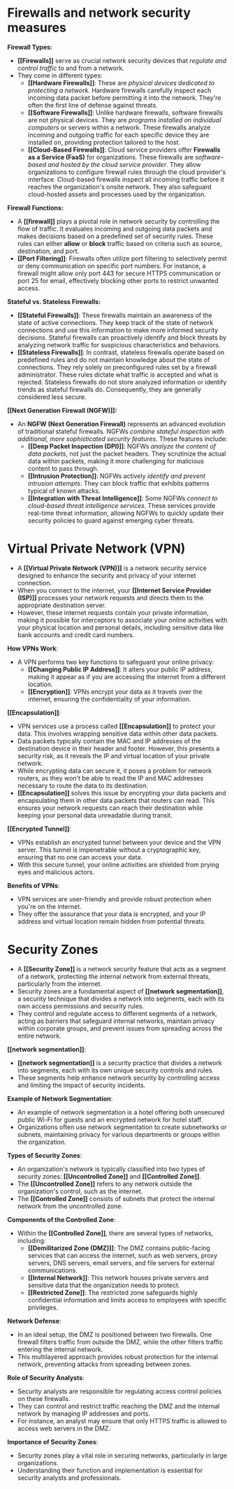 # Firewalls and network security measures

**Firewall Types:**
- **[[Firewalls]]** serve as crucial network security devices that *regulate and control traffic* to and from a network.
- They come in different types:
   - **[[Hardware Firewalls]]**: These are *physical devices dedicated to protecting a network*. Hardware firewalls carefully inspect each incoming data packet before permitting it into the network. They're often the first line of defense against threats.
   - **[[Software Firewalls]]**: Unlike hardware firewalls, software firewalls are not physical devices. They are *programs installed on individual computers* or servers within a network. These firewalls analyze incoming and outgoing traffic for each specific device they are installed on, providing protection tailored to the host.
   - **[[Cloud-Based Firewalls]]**: Cloud service providers offer **Firewalls as a Service (FaaS)** for organizations. These firewalls are *software-based and hosted by the cloud service provider*. They allow organizations to configure firewall rules through the cloud provider's interface. Cloud-based firewalls inspect all incoming traffic before it reaches the organization's onsite network. They also safeguard cloud-hosted assets and processes used by the organization.

**Firewall Functions:**
- A **[[firewall]]** plays a pivotal role in network security by controlling the flow of traffic. It evaluates incoming and outgoing data packets and makes decisions based on a predefined set of security rules. These rules can either **allow** or **block** traffic based on criteria such as source, destination, and port.
- **[[Port Filtering]]**: Firewalls often utilize port filtering to selectively permit or deny communication on specific port numbers. For instance, a firewall might allow only port 443 for secure HTTPS communication or port 25 for email, effectively blocking other ports to restrict unwanted access.

**Stateful vs. Stateless Firewalls:**
- **[[Stateful Firewalls]]**: These firewalls maintain an awareness of the state of active connections. They keep track of the state of network connections and use this information to make more informed security decisions. Stateful firewalls can proactively identify and block threats by analyzing network traffic for suspicious characteristics and behaviors.
- **[[Stateless Firewalls]]**: In contrast, stateless firewalls operate based on predefined rules and do not maintain knowledge about the state of connections. They rely solely on preconfigured rules set by a firewall administrator. These rules dictate what traffic is accepted and what is rejected. Stateless firewalls do not store analyzed information or identify trends as stateful firewalls do. Consequently, they are generally considered less secure.

**[[Next Generation Firewall (NGFW)]]:**
- An **NGFW (Next Generation Firewall)** represents an advanced evolution of traditional stateful firewalls. NGFWs *combine stateful inspection with additional, more sophisticated security features*. These features include:
   - **[[Deep Packet Inspection (DPI)]]**: NGFWs *analyze the content of data packets*, not just the packet headers. They scrutinize the actual data within packets, making it more challenging for malicious content to pass through.
   - **[[Intrusion Protection]]**: NGFWs actively *identify and prevent intrusion attempts*. They can block traffic that exhibits patterns typical of known attacks.
   - **[[Integration with Threat Intelligence]]**: Some NGFWs *connect to cloud-based threat intelligence services*. These services provide real-time threat information, allowing NGFWs to quickly update their security policies to guard against emerging cyber threats.

# Virtual Private Network (VPN)

- A **[[Virtual Private Network (VPN)]]** is a network security service designed to enhance the security and privacy of your internet connection.
- When you connect to the internet, your **[[Internet Service Provider (ISP)]]** processes your network requests and directs them to the appropriate destination server.
- However, these internet requests contain your private information, making it possible for interceptors to associate your online activities with your physical location and personal details, including sensitive data like bank accounts and credit card numbers.

**How VPNs Work**:
- A VPN performs two key functions to safeguard your online privacy:
   - **[[Changing Public IP Address]]**: It alters your public IP address, making it appear as if you are accessing the internet from a different location.
   - **[[Encryption]]**: VPNs encrypt your data as it travels over the internet, ensuring the confidentiality of your information.

**[[Encapsulation]]**:
- VPN services use a process called **[[Encapsulation]]** to protect your data. This involves wrapping sensitive data within other data packets.
- Data packets typically contain the MAC and IP addresses of the destination device in their header and footer. However, this presents a security risk, as it reveals the IP and virtual location of your private network.
- While encrypting data can secure it, it poses a problem for network routers, as they won't be able to read the IP and MAC addresses necessary to route the data to its destination.
- **[[Encapsulation]]** solves this issue by encrypting your data packets and encapsulating them in other data packets that routers can read. This ensures your network requests can reach their destination while keeping your personal data unreadable during transit.

**[[Encrypted Tunnel]]**:
- VPNs establish an encrypted tunnel between your device and the VPN server. This tunnel is impenetrable without a cryptographic key, ensuring that no one can access your data.
- With this secure tunnel, your online activities are shielded from prying eyes and malicious actors.

**Benefits of VPNs**:
- VPN services are user-friendly and provide robust protection when you're on the internet.
- They offer the assurance that your data is encrypted, and your IP address and virtual location remain hidden from potential threats.

# Security Zones

- A **[[Security Zone]]** is a network security feature that acts as a segment of a network, protecting the internal network from external threats, particularly from the internet.
- Security zones are a fundamental aspect of **[[network segmentation]]**, a security technique that divides a network into segments, each with its own access permissions and security rules.
- They control and regulate access to different segments of a network, acting as barriers that safeguard internal networks, maintain privacy within corporate groups, and prevent issues from spreading across the entire network.

**[[network segmentation]]**:
- **[[network segmentation]]** is a security practice that divides a network into segments, each with its own unique security controls and rules.
- These segments help enhance network security by controlling access and limiting the impact of security incidents.

**Example of Network Segmentation**:
- An example of network segmentation is a hotel offering both unsecured public Wi-Fi for guests and an encrypted network for hotel staff.
- Organizations often use network segmentation to create subnetworks or subnets, maintaining privacy for various departments or groups within the organization.

**Types of Security Zones**:
- An organization's network is typically classified into two types of security zones: **[[Uncontrolled Zone]]** and **[[Controlled Zone]]**.
- The **[[Uncontrolled Zone]]** refers to any network outside the organization's control, such as the internet.
- The **[[Controlled Zone]]** consists of subnets that protect the internal network from the uncontrolled zone.

**Components of the Controlled Zone**:
- Within the **[[Controlled Zone]]**, there are several types of networks, including:
   - **[[Demilitarized Zone (DMZ)]]**: The DMZ contains public-facing services that can access the internet, such as web servers, proxy servers, DNS servers, email servers, and file servers for external communications.
   - **[[Internal Network]]**: This network houses private servers and sensitive data that the organization needs to protect.
   - **[[Restricted Zone]]**: The restricted zone safeguards highly confidential information and limits access to employees with specific privileges.

**Network Defense**:
- In an ideal setup, the DMZ is positioned between two firewalls. One firewall filters traffic from outside the DMZ, while the other filters traffic entering the internal network.
- This multilayered approach provides robust protection for the internal network, preventing attacks from spreading between zones.

**Role of Security Analysts**:
- Security analysts are responsible for regulating access control policies on these firewalls.
- They can control and restrict traffic reaching the DMZ and the internal network by managing IP addresses and ports.
- For instance, an analyst may ensure that only HTTPS traffic is allowed to access web servers in the DMZ.

**Importance of Security Zones**:
- Security zones play a vital role in securing networks, particularly in large organizations.
- Understanding their function and implementation is essential for security analysts and professionals.

